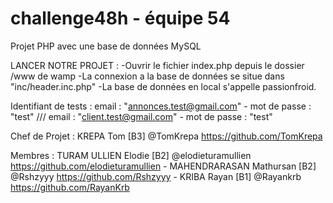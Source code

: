 # challenge48h - équipe 54

Projet PHP avec une base de données MySQL

LANCER NOTRE PROJET :
-Ouvrir le fichier index.php depuis le dossier /www de wamp
-La connexion a la base de données se situe dans "inc/header.inc.php"
-La base de données en local s'appelle passionfroid.

Identifiant de tests : 
email : "annonces.test@gmail.com"  - mot de passe : "test" ///
email : "client.test@gmail.com" - mot de passe : "test"
 
 
Chef de Projet : KREPA Tom [B3] @TomKrepa https://github.com/TomKrepa

Membres : TURAM ULLIEN Elodie [B2] @elodieturamullien https://github.com/elodieturamullien - MAHENDRARASAN Mathursan [B2] @Rshzyyy https://github.com/Rshzyyy - KRIBA Rayan [B1] @Rayankrb https://github.com/RayanKrb
  
